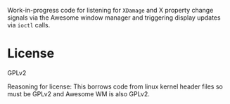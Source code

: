 
Work-in-progress code for listening for `XDamage` and X property change signals via the Awesome window manager and triggering display updates via `ioctl` calls.

# License

GPLv2

Reasoning for license: This borrows code from linux kernel header files so must be GPLv2 and Awesome WM is also GPLv2.